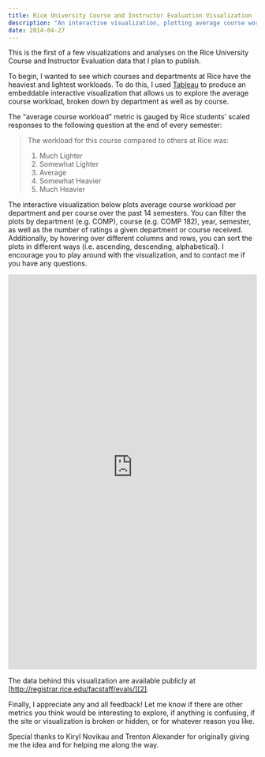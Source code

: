 ```yaml
---
title: Rice University Course and Instructor Evaluation Visualization
description: "An interactive visualization, plotting average course workload per department and per course at Rice University from 2007 through 2013."
date: 2014-04-27
---
```


This is the first of a few visualizations and analyses on the Rice University Course and Instructor Evaluation data that I plan to publish.

To begin, I wanted to see which courses and departments at Rice have the heaviest and lightest workloads. To do this, I used [Tableau][1] to produce an embeddable interactive visualization that allows us to explore the average course workload, broken down by department as well as by course.

The "average course workload" metric is gauged by Rice students' scaled responses to the following question at the end of every semester:


> The workload for this course compared to others at Rice was:
> 1. Much Lighter
> 2. Somewhat Lighter
> 3. Average
> 4. Somewhat Heavier
> 5. Much Heavier

The interactive visualization below plots average course workload per department and per course over the past 14 semesters. You can filter the plots by department (e.g. COMP), course (e.g. COMP 182), year, semester, as well as the number of ratings a given department or course received. Additionally, by hovering over different columns and rows, you can sort the plots in different ways (i.e. ascending, descending, alphabetical). I encourage you to play around with the visualization, and to contact me if you have any questions.

<iframe height="800px" width="100%" src="https://public.tableausoftware.com/views/CourseandInstrucorEvaluationAnalysis/CourseandInstructorEvaluationAnalysis?:embed=y&:toolbar=no&:display_count=no" frameborder="0"></iframe>

The data behind this visualization are available publicly at [http://registrar.rice.edu/facstaff/evals/][2].

Finally, I appreciate any and all feedback! Let me know if there are other metrics you think would be interesting to explore, if anything is confusing, if the site or visualization is broken or hidden, or for whatever reason you like.

Special thanks to Kiryl Novikau and Trenton Alexander for originally giving me the idea and for helping me along the way.

[1]: http://www.tableausoftware.com/ "http://www.tableausoftware.com/"
[2]: http://registrar.rice.edu/facstaff/evals/ "http://registrar.rice.edu/facstaff/evals/"
  
